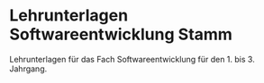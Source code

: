 # Lehrunterlagen Softwareentwicklung Stamm

Lehrunterlagen für das Fach Softwareentwicklung für den 1. bis 3. Jahrgang.
